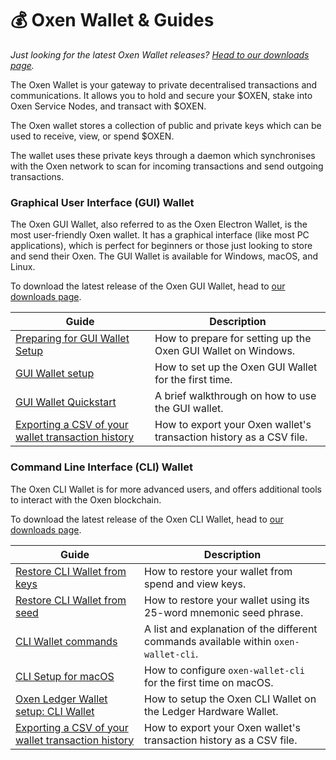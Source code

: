 # 💰 Oxen Wallet & Guides

_Just looking for the latest Oxen Wallet releases?_ [_Head to our downloads page_](https://github.com/oxen-io/oxen-electron-gui-wallet/releases)_._

The Oxen Wallet is your gateway to private decentralised transactions and communications. It allows you to hold and secure your $OXEN, stake into Oxen Service Nodes, and transact with $OXEN.

The Oxen wallet stores a collection of public and private keys which can be used to receive, view, or spend $OXEN.

The wallet uses these private keys through a daemon which synchronises with the Oxen network to scan for incoming transactions and send outgoing transactions.

### Graphical User Interface (GUI) Wallet

The Oxen GUI Wallet, also referred to as the Oxen Electron Wallet, is the most user-friendly Oxen wallet. It has a graphical interface (like most PC applications), which is perfect for beginners or those just looking to store and send their Oxen. The GUI Wallet is available for Windows, macOS, and Linux.

To download the latest release of the Oxen GUI Wallet, head to [our downloads page](https://docs.oxen.io/downloads).

| Guide                                                                                                       | Description                                                         |
| ----------------------------------------------------------------------------------------------------------- | ------------------------------------------------------------------- |
| [Preparing for GUI Wallet Setup](preparing-for-gui-wallet-setup-windows.md)                                 | How to prepare for setting up the Oxen GUI Wallet on Windows.       |
| [GUI Wallet setup](gui-wallet-setup.md)                                                                     | How to set up the Oxen GUI Wallet for the first time.               |
| [GUI Wallet Quickstart](gui-wallet-quickstart.md)                                                           | A brief walkthrough on how to use the GUI wallet.                   |
| [Exporting a CSV of your wallet transaction history](exporting-a-csv-of-your-wallet-transaction-history.md) | How to export your Oxen wallet's transaction history as a CSV file. |

### Command Line Interface (CLI) Wallet

The Oxen CLI Wallet is for more advanced users, and offers additional tools to interact with the Oxen blockchain.

To download the latest release of the Oxen CLI Wallet, head to [our downloads page](https://docs.oxen.io/downloads).

| Guide                                                                                                       | Description                                                                          |
| ----------------------------------------------------------------------------------------------------------- | ------------------------------------------------------------------------------------ |
| [Restore CLI Wallet from keys](restore-cli-from-keys.md)                                                    | How to restore your wallet from spend and view keys.                                 |
| [Restore CLI Wallet from seed](restore-cli-from-seed.md)                                                    | How to restore your wallet using its 25-word mnemonic seed phrase.                   |
| [CLI Wallet commands](cli-wallet-commands.md)                                                               | A list and explanation of the different commands available within `oxen-wallet-cli`. |
| [CLI Setup for macOS](cli-wallet-setup-macos.md)                                                            | How to configure `oxen-wallet-cli` for the first time on macOS.                      |
| [Oxen Ledger Wallet setup: CLI Wallet](oxen-ledger-wallet-usage-cli-wallet.md)                              | How to setup the Oxen CLI Wallet on the Ledger Hardware Wallet.                      |
| [Exporting a CSV of your wallet transaction history](exporting-a-csv-of-your-wallet-transaction-history.md) | How to export your Oxen wallet's transaction history as a CSV file.                  |
